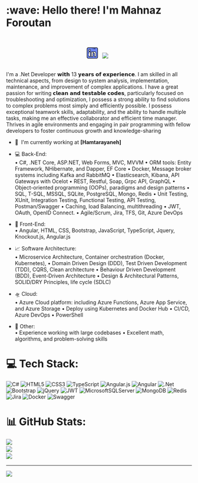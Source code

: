<h1 align="left" id="macropower-title">:wave: Hello there! I'm Mahnaz Foroutan</h1>
<br />
<div align='center'>
  <p align='center'>
    <a href="https://linkedin.com/in/mahnaz-foroutan"><img height="30" src="https://raw.githubusercontent.com/8bithemant/8bithemant/master/linkedin.png?raw=true"></a>&nbsp;&nbsp;
    <a href="mailto:mahnaz.forutan@gmail.com.io"><img height="30" src="https://th.bing.com/th/id/OIP.9sT4UWsRfFiy6vPydv3_-QHaHO?pid=ImgDet&rs=1"></a>&nbsp;&nbsp;
  </p>
</div>
   <br />                                         
I'm a .Net Developer 𝘄𝗶𝘁𝗵 13 𝘆𝗲𝗮𝗿𝘀 𝗼𝗳 𝗲𝘅𝗽𝗲𝗿𝗶𝗲𝗻𝗰𝗲. I am skilled in all technical aspects, from design to system analysis, implementation, maintenance, and improvement of complex applications.
I have a great passion for writing 𝗰𝗹𝗲𝗮𝗻 𝗮𝗻𝗱 𝘁𝗲𝘀𝘁𝗮𝗯𝗹𝗲 𝗰𝗼𝗱𝗲𝘀, particularly focused on troubleshooting and optimization, I possess a strong ability to find solutions to complex problems most simply and efficiently possible.
I possess exceptional teamwork skills, adaptability, and the ability to handle multiple tasks, making me an effective collaborator and efficient time manager. Thrives in agile environments and engaging in pair programming with fellow developers to foster continuous growth and knowledge-sharing

- :office: &nbsp;I'm currently working at **[Hamtarayaneh]**

* 💻 Back-End:  
• C#, .NET Core, ASP.NET, Web Forms, MVC, MVVM
• ORM tools: Entity Framework, NHibernate, and Dapper, EF Core
• Docker, Message broker systems including Kafka and RabbitMQ
• Elasticsearch, Kibana, API Gateways with Ocelot
• REST, Restful, Soap, Grpc API, GraphQL
• Object-oriented programming (OOPs), paradigms and design patterns
• SQL, T-SQL, MSSQL, SQLite, PostgreSQL, Mongo, Redis
• Unit Testing, XUnit, Integration Testing, Functional Testing, API Testing, Postman/Swagger
• Caching, load Balancing, multithreading
• JWT, OAuth, OpenID Connect.
• Agile/Scrum, Jira, TFS, Git, Azure DevOps

* 💼 Front-End:  
• Angular, HTML, CSS, Bootstrap, JavaScript, TypeScript, Jquery, Knockout.js, Angular.js

* 📈 Software Architecture:  
• Microservice Architecture, Container orchestration (Docker, Kubernetes),
• Domain Driven Design (DDD), Test Driven Development (TDD), CQRS, Clean architecture
• Behaviour Driven Development (BDD), Event-Driven Architecture
• Design & Architectural Patterns, SOLID/DRY Principles, life cycle (SDLC)

* 🛸 Cloud:  
• Azure Cloud platform: including Azure Functions, Azure App Service, and Azure Storage
• Deploy using Kubernetes and Docker Hub
• CI/CD, Azure DevOps
• PowerShell

* 🌱 Other:  
• Experience working with large codebases
• Excellent math, algorithms, and problem-solving skills

# 💻 Tech Stack:
![C#](https://img.shields.io/badge/c%23-%23239120.svg?style=for-the-badge&logo=c-sharp&logoColor=white) ![HTML5](https://img.shields.io/badge/html5-%23E34F26.svg?style=for-the-badge&logo=html5&logoColor=white) ![CSS3](https://img.shields.io/badge/css3-%231572B6.svg?style=for-the-badge&logo=css3&logoColor=white) ![TypeScript](https://img.shields.io/badge/typescript-%23007ACC.svg?style=for-the-badge&logo=typescript&logoColor=white) ![Angular.js](https://img.shields.io/badge/angular.js-%23E23237.svg?style=for-the-badge&logo=angularjs&logoColor=white) ![Angular](https://img.shields.io/badge/angular-%23DD0031.svg?style=for-the-badge&logo=angular&logoColor=white) ![.Net](https://img.shields.io/badge/.NET-5C2D91?style=for-the-badge&logo=.net&logoColor=white) ![Bootstrap](https://img.shields.io/badge/bootstrap-%23563D7C.svg?style=for-the-badge&logo=bootstrap&logoColor=white) ![jQuery](https://img.shields.io/badge/jquery-%230769AD.svg?style=for-the-badge&logo=jquery&logoColor=white) ![JWT](https://img.shields.io/badge/JWT-black?style=for-the-badge&logo=JSON%20web%20tokens) ![MicrosoftSQLServer](https://img.shields.io/badge/Microsoft%20SQL%20Sever-CC2927?style=for-the-badge&logo=microsoft%20sql%20server&logoColor=white) ![MongoDB](https://img.shields.io/badge/MongoDB-%234ea94b.svg?style=for-the-badge&logo=mongodb&logoColor=white) ![Redis](https://img.shields.io/badge/redis-%23DD0031.svg?style=for-the-badge&logo=redis&logoColor=white) ![Jira](https://img.shields.io/badge/jira-%230A0FFF.svg?style=for-the-badge&logo=jira&logoColor=white) ![Docker](https://img.shields.io/badge/docker-%230db7ed.svg?style=for-the-badge&logo=docker&logoColor=white) ![Swagger](https://img.shields.io/badge/-Swagger-%23Clojure?style=for-the-badge&logo=swagger&logoColor=white)
# 📊 GitHub Stats:
![](https://github-readme-stats.vercel.app/api?username=mahnaz-foroutan&theme=onedark&hide_border=true&include_all_commits=false&count_private=false)<br/>
![](https://github-readme-streak-stats.herokuapp.com/?user=mahnaz-foroutan&theme=onedark&hide_border=true)<br/>
![](https://github-readme-stats.vercel.app/api/top-langs/?username=mahnaz-foroutan&theme=onedark&hide_border=true&include_all_commits=false&count_private=false&layout=compact)

---
[![](https://visitcount.itsvg.in/api?id=mahnaz-foroutan&icon=6&color=1)](https://visitcount.itsvg.in)

<!-- Proudly created with GPRM ( https://gprm.itsvg.in ) -->
